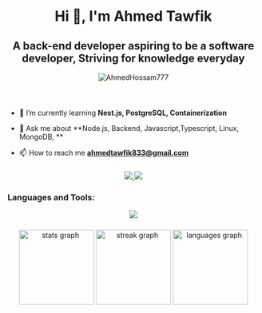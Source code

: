 <h1 align="center">Hi 👋, I'm Ahmed Tawfik</h1>

###

<h2 align="center">A back-end developer aspiring to be a software developer, Striving for knowledge everyday</h2>

<p align="center"> <img src="https://komarev.com/ghpvc/?username=freygold&label=Profile%20views&color=0e75b6&style=flat" alt="AhmedHossam777"/> </p>

###

<br clear="both">

- 🌱 I’m currently learning **Nest.js, PostgreSQL, Containerization**
 
- 💬 Ask me about **Node.js, Backend, Javascript,Typescript, Linux, MongoDB, **

- 📫 How to reach me **ahmedtawfik833@gmail.com**



###

<div align="center">
  <a href="mailto:ahmedtawfik833@gmail.com" target="_blank">
    <img src="https://skillicons.dev/icons?i=gmail&perline=7" />
  </a>
  <a href="https://linkedin.com/in/ahmed-tawfik-458353165/" target="_blank">
    <img src="https://skillicons.dev/icons?i=linkedin&perline=7" />
  </a>
</div>

###
<h3 align="left">Languages and Tools:</h3>
<p align="center">
  <a href="https://skillicons.dev">
    <img src="https://skillicons.dev/icons?i=nodejs,expressjs,js,ts,nestjs,mongodb,git,linux,postgres,css,html,postman,py,cpp,docker&perline=5" />
  </a>
</p>

###

<div align="center">
  <img src="https://github-readme-stats.vercel.app/api?username=freygold&hide_title=false&hide_rank=false&show_icons=true&include_all_commits=true&count_private=true&disable_animations=false&theme=dark&locale=en&hide_border=false" height="150" alt="stats graph"  />
  <img src="https://streak-stats.demolab.com?user=freygold&locale=en&mode=daily&theme=dark&hide_border=false&border_radius=5" height="150" alt="streak graph"  />
  <img src="https://github-readme-stats.vercel.app/api/top-langs?username=freygold&locale=en&hide_title=false&layout=compact&card_width=320&langs_count=5&theme=dark&hide_border=false" height="150" alt="languages graph"  />
</div>

###

###
